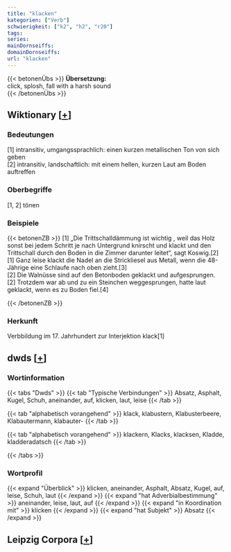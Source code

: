 ```yaml
---
title: "klacken"
kategorien: ["Verb"]
schwierigkeit: ["k2", "h2", "r20"]
tags:
series:
mainDornseiffs:
domainDornseiffs:
url: "klacken"
---
```


{{< betonenÜbs >}}
**Übersetzung:**  
click, splosh, fall with a harsh sound  
{{< /betonenÜbs >}}

## Wiktionary [[+](https://de.wiktionary.org/wiki/klacken)]

### Bedeutungen
[1] intransitiv, umgangssprachlich: einen kurzen metallischen Ton von sich geben  
[2] intransitiv, landschaftlich: mit einem hellen, kurzen Laut am Boden auftreffen  

### Oberbegriffe
[1, 2] tönen  

### Beispiele
{{< betonenZB >}}
[1] „Die Trittschalldämmung ist wichtig , weil das Holz sonst bei jedem Schritt je nach Untergrund knirscht und klackt und den Trittschall durch den Boden in die Zimmer darunter leitet“, sagt Koswig.[2]  
[1] Ganz leise klackt die Nadel an die Strickliesel aus Metall, wenn die 48-Jährige eine Schlaufe nach oben zieht.[3]  
[2] Die Walnüsse sind auf den Betonboden geklackt und aufgesprungen.  
[2] Trotzdem war ab und zu ein Steinchen weggesprungen, hatte laut geklackt, wenn es zu Boden fiel.[4]  

{{< /betonenZB >}}
### Herkunft
Verbbildung im 17. Jahrhundert zur Interjektion klack[1]  



## dwds [[+](https://www.dwds.de/wb/klacken)]

### Wortinformation
{{< tabs "Dwds" >}}
{{< tab "Typische Verbindungen" >}}
Absatz, Asphalt, Kugel, Schuh, aneinander, auf, klicken, laut, leise
{{< /tab >}}

{{< tab "alphabetisch vorangehend" >}}
klack, klabustern, Klabusterbeere, Klabautermann, klabauter-
{{< /tab >}}

{{< tab "alphabetisch vorangehend" >}}
klackern, Klacks, klacksen, Kladde, kladderadatsch
{{< /tab >}}

{{< /tabs >}}

### Wortprofil
{{< expand "Überblick" >}} klicken, aneinander, Asphalt, Absatz, Kugel, auf, leise, Schuh, laut {{< /expand >}}
{{< expand "hat Adverbialbestimmung" >}} aneinander, leise, laut, auf {{< /expand >}}
{{< expand "in Koordination mit" >}} klicken {{< /expand >}}
{{< expand "hat Subjekt" >}} Absatz {{< /expand >}}

## Leipzig Corpora [[+](https://corpora.uni-leipzig.de/en/res?word=klacken&corpusId=deu_newscrawl-public_2018)]

